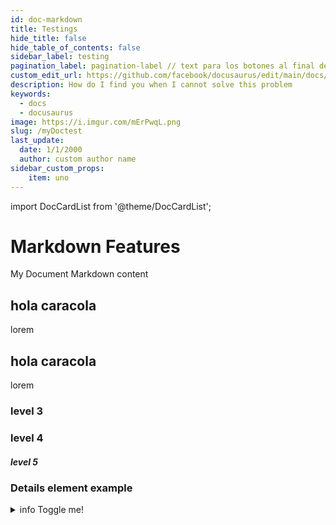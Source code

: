 ```yaml
---
id: doc-markdown 
title: Testings
hide_title: false
hide_table_of_contents: false
sidebar_label: testing
pagination_label: pagination-label // text para los botones al final de la pagina
custom_edit_url: https://github.com/facebook/docusaurus/edit/main/docs/api-doc-markdown.md
description: How do I find you when I cannot solve this problem
keywords:
  - docs
  - docusaurus
image: https://i.imgur.com/mErPwqL.png
slug: /myDoctest
last_update:
  date: 1/1/2000
  author: custom author name
sidebar_custom_props: 
    item: uno
---
```

import DocCardList from '@theme/DocCardList';

<DocCardList />


# Markdown Features

My Document Markdown content



## hola caracola 


lorem


## hola caracola 

lorem
### level 3


### level 4

##### level 5


### Details element example

<details>
  <summary>info Toggle me!</summary>
  <div>
    <div>This is the detailed content</div>
    <br/>
    <details>
      <summary>
        Nested toggle! Some surprise inside...
      </summary>
      <div>
        😲😲😲😲😲
      </div>
    </details>
  </div>
</details>





